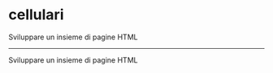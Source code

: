 # cellulari
Sviluppare un insieme di pagine HTML


--------------------------------
Sviluppare un insieme di pagine HTML
